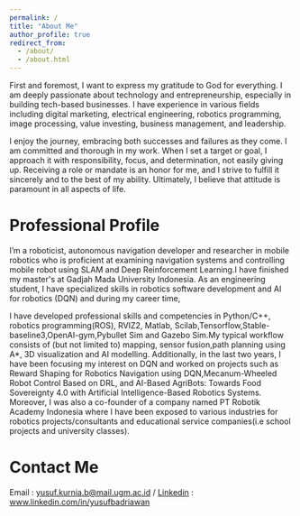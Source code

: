 ```yaml
---
permalink: /
title: "About Me"
author_profile: true
redirect_from: 
  - /about/
  - /about.html
---
```


First and foremost, I want to express my gratitude to God for everything. I am deeply passionate about technology and entrepreneurship, especially in building tech-based businesses. I have experience in various fields including digital marketing, electrical engineering, robotics programming, image processing, value investing, business management, and leadership.

I enjoy the journey, embracing both successes and failures as they come. I am committed and thorough in my work. When I set a target or goal, I approach it with responsibility, focus, and determination, not easily giving up. Receiving a role or mandate is an honor for me, and I strive to fulfill it sincerely and to the best of my ability. Ultimately, I believe that attitude is paramount in all aspects of life.

Professional Profile
======
I’m a roboticist, autonomous navigation developer and researcher in mobile robotics who is proficient at examining
navigation systems and controlling mobile robot using SLAM and Deep Reinforcement Learning.I have finished my master's at
Gadjah Mada University Indonesia. As an engineering student, I have specialized skills in robotics software development and AI
for robotics (DQN) and during my career time, 

I have developed professional skills and competencies in Python/C++, robotics programming(ROS), RVIZ2, Matlab, Scilab,Tensorflow,Stable-baseline3,OpenAI-gym,Pybullet Sim and Gazebo Sim.My typical
workflow consists of (but not limited to) mapping, sensor fusion,path planning using A*, 3D visualization and AI modelling.
Additionally, in the last two years, I have been focusing my interest on DQN and worked on projects such as Reward Shaping for
Robotics Navigation using DQN,Mecanum-Wheeled Robot Control Based on DRL, and AI-Based AgriBots: Towards Food
Sovereignty 4.0 with Artificial Intelligence-Based Robotics Systems. Moreover, I was also a co-founder of a company named PT
Robotik Academy Indonesia where I have been exposed to various industries for robotics projects/consultants and educational
service companies(i.e school projects and university classes).

Contact Me
======
Email     : yusuf.kurnia.b@mail.ugm.ac.id
/
[Linkedin](www.linkedin.com/in/yusufbadriawan)   : www.linkedin.com/in/yusufbadriawan